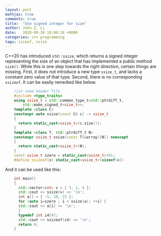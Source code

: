 ```yaml
---
layout: post
mathjax: true
comments: true
title:  "Use signed integer for size"
author: John Z. Li
date:   2020-09-30 19:00:18 +0800
categories: c++ programming
tags: sizeof, ssize
---
```

C++20 has introduced `std::ssize`,
which  returns a signed integer representing the size of an object
that has implemented a public method `size()`.
While this is one step towards the right direction,
certain things are missing.
First, it does not introduce a new type `ssize_t`,
and lacks a constant zero value of that type.
Second, there is no corresponding `ssizeof`. It can be easily remedied like below.
```cpp
    //in some header file
    #include <type_traits>
    using ssize_t = std::common_type_t<std::ptrdiff_t,
        std::make_signed_t<size_t>>;
    template <class C>
    constexpr auto ssize(const C& c) -> ssize_t
    {
      return static_cast<ssize_t>(c.size());
    }
    template <class T, std::ptrdiff_t N>
    constexpr ssize_t ssize(const T(&array)[N]) noexcept
    {
      return static_cast<ssize_t>(N);
    }
    const ssize_t szero = static_cast<ssize_t>(0);
    #define ssizeof(x) static_cast<ssize_t>(sizeof(x))
```
And it can be used like this:
```cpp
    int main()
    {
      std::vector<int> v = { 3, 1, 4 };
      std::cout << ssize(v) << '\n';
      int a[] = { -5, 10, 15 };
      for (auto i=szero ; i < ssize(a); ++i) {
      std::cout << a[i] << '\n';
      }
      typedef int i4[4];
      std::cout << ssizeof(i4) << '\n';
      return 0;
    }
```
